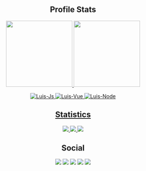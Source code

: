 <h2 align="center">Profile Stats</h2>

<p align="center">
  <a href="https://github.com/luisgbr1el">
  <img height="180em" src="https://github-readme-stats.vercel.app/api?username=luisgbr1el&show_icons=true&theme=chartreuse-dark&include_all_commits=true&count_private=true"/>
  <img height="180em" src="https://github-readme-stats.vercel.app/api/top-langs/?username=luisgbr1el&layout=compact&langs_count=7&theme=chartreuse-dark"/>
</p>
  
<p align="center">
  <img  alt="Luis-Js" src="https://img.shields.io/badge/JavaScript-323330?style=for-the-badge&logo=javascript">
  <img  alt="Luis-Vue" src="https://img.shields.io/badge/Vue.js-323330?style=for-the-badge&logo=Vue.js">
  <img  alt="Luis-Node" src="https://img.shields.io/badge/Node.js-323330?style=for-the-badge&logo=node.js">
  
</p>

<h2 align="center">Statistics</h2>

<p align="center">
  <a href="https://github.com/luisgbr1el">
    <img src="https://komarev.com/ghpvc/?username=luisgbr1el&label=Profile%20views&color=00BB2D&label=Profile+Views&style=flat-square">

  </a>
  <a href="https://github.com/luisgbr1el?tab=stars">
    <img src="https://img.shields.io/github/stars/luisgbr1el?color=00BB2D&label=Stargazers&style=flat-square">

  </a>
  <a href="https://github.com/luisgbr1el?tab=followers">
    <img src="https://img.shields.io/github/followers/luisgbr1el?color=00BB2D&label=Followers&style=flat-square">

  </a>
</p>

<h2 align="center">Social</h2>
 
 <p align="center">
  <a href="https://instagram.com/luisgbr1el" target="_blank"><img src="https://img.shields.io/badge/-Instagram-C13584?style=for-the-badge&logo=instagram&logoColor=white" target="_blank"></a>
  <a href="https://www.twitch.tv/luisgbr1el" target="_blank"><img src="https://img.shields.io/badge/Twitch-9146FF?style=for-the-badge&logo=twitch&logoColor=white" target="_blank"></a>
  <a href = "mailto:luisgabrielaraujo8@gmail.com"><img src="https://img.shields.io/badge/-Gmail-%23333?style=for-the-badge&logo=gmail&logoColor=white" target="_blank"></a>
  <a href="https://www.linkedin.com/in/luisgbr1el" target="_blank"><img src="https://img.shields.io/badge/-LinkedIn-%230077B5?style=for-the-badge&logo=linkedin&logoColor=white" target="_blank"></a> 
  <a href="https://t.me/luisgbr1el" target="_blank"><img src="https://img.shields.io/badge/Telegram-229ED9?style=for-the-badge&logo=telegram&logoColor=white" target="_blank"></a> 


</p>
